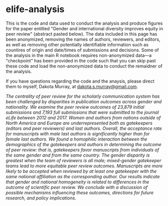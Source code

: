 # elife-analysis

This is the code and data used to conduct the analysis and produce figures for the paper entitled "Gender and international diversity improves equity in peer review" (abstract pasted below). The data included in this page has been anonymized, removing the names of authors, reviewers, and editors, as well as removing other potentially identifiable information such as countires of origin and date/times of submissions and decisions. Some of the analysis in the main R notebook requires non-anonymized data—a "checkpoint" has been provided in the code such that you can skip past these code and load the non-anonymized data to conduct the remaidner of the analysis. 

If you have questions regarding the code and the anaysis, please direct them to myself, Dakota Murray, at dakota.s.murray@gmail.com. 


*The centrality of peer review for the scholarly communication system has been challenged by disparities in publication outcomes across gender and nationality. We examine the peer review outcomes of 23,879 initial submissions and 7,193 full submissions that were submitted to the journal eLife between 2012 and 2017. Women and authors from nations outside of North America and Europe are underrepresented both as gatekeepers (editors and peer reviewers) and last authors. Overall, the acceptance rate for manuscripts with male last authors is significantly higher than for female last authors. We found a homophilic interaction between the demographics of the gatekeepers and authors in determining the outcome of peer review: that is, gatekeepers favor manuscripts from individuals of the same gender and from the same country. The gender disparity is greatest when the team of reviewers is all male; mixed-gender gatekeeper teams lead to more equitable peer review outcomes. Manuscripts are more likely to be accepted when reviewed by at least one gatekeeper with the same national affiliation as the corresponding author. Our results indicate that gender and national homogeneity is related to differences in the outcome of scientific peer review. We conclude with a discussion of possible mechanisms influencing these outcomes, directions for future research, and policy implications.*

